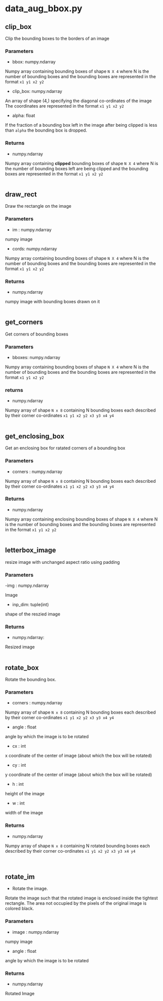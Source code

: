# data_aug_bbox.py

## clip_box
Clip the bounding boxes to the borders of an image

### Parameters

- bbox: numpy.ndarray

Numpy array containing bounding boxes of shape `N X 4` where N is the number of bounding boxes and the bounding boxes are represented in the format `x1 y1 x2 y2`

- clip_box: numpy.ndarray

An array of shape (4,) specifying the diagonal co-ordinates of the image The coordinates are represented in the format `x1 y1 x2 y2`

- alpha: float

If the fraction of a bounding box left in the image after being clipped is less than `alpha` the bounding box is dropped. 

### Returns
- numpy.ndarray

Numpy array containing **clipped** bounding boxes of shape `N X 4` where N is the number of bounding boxes left are being clipped and the bounding boxes are represented in the format `x1 y1 x2 y2` 
<br>
<br>

## draw_rect
Draw the rectangle on the image

### Parameters
- im : numpy.ndarray

numpy image 

- cords: numpy.ndarray

Numpy array containing bounding boxes of shape `N X 4` where N is the number of bounding boxes and the bounding boxes are represented in the format `x1 y1 x2 y2`

### Returns
- numpy.ndarray

numpy image with bounding boxes drawn on it
<br>
<br>

## get_corners
Get corners of bounding boxes

### Parameters

- bboxes: numpy.ndarray

Numpy array containing bounding boxes of shape `N X 4` where N is the number of bounding boxes and the bounding boxes are represented in the format `x1 y1 x2 y2`

### returns
- numpy.ndarray

Numpy array of shape `N x 8` containing N bounding boxes each described by their corner co-ordinates `x1 y1 x2 y2 x3 y3 x4 y4`      
<br>

## get_enclosing_box
Get an enclosing box for ratated corners of a bounding box

### Parameters
- corners : numpy.ndarray

Numpy array of shape `N x 8` containing N bounding boxes each described by their corner co-ordinates `x1 y1 x2 y2 x3 y3 x4 y4`  

### Returns 
- numpy.ndarray

Numpy array containing enclosing bounding boxes of shape `N X 4` where N is the number of bounding boxes and the bounding boxes are represented in the format `x1 y1 x2 y2`
<br>
<br>
  
## letterbox_image
resize image with unchanged aspect ratio using padding

### Parameters
-img : numpy.ndarray

Image 

- inp_dim: tuple(int)

shape of the reszied image

### Returns
- numpy.ndarray:

Resized image
<br>
<br>
  
## rotate_box
Rotate the bounding box.


### Parameters

- corners : numpy.ndarray

Numpy array of shape `N x 8` containing N bounding boxes each described by their corner co-ordinates `x1 y1 x2 y2 x3 y3 x4 y4`

- angle : float

angle by which the image is to be rotated

- cx : int

x coordinate of the center of image (about which the box will be rotated)

- cy : int

y coordinate of the center of image (about which the box will be rotated)

- h : int 

height of the image

- w : int 

width of the image

### Returns
- numpy.ndarray

Numpy array of shape `N x 8` containing N rotated bounding boxes each described by their corner co-ordinates `x1 y1 x2 y2 x3 y3 x4 y4`
<br>  
<br>
  
## rotate_im
- Rotate the image.

Rotate the image such that the rotated image is enclosed inside the tightest rectangle. The area not occupied by the pixels of the original image is colored black. 

### Parameters

- image : numpy.ndarray

numpy image

- angle : float

angle by which the image is to be rotated

### Returns
- numpy.ndarray

Rotated Image
 
